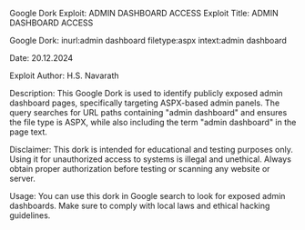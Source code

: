 Google Dork Exploit: ADMIN DASHBOARD ACCESS
Exploit Title:
ADMIN DASHBOARD ACCESS

Google Dork:
inurl:admin dashboard filetype:aspx intext:admin dashboard

Date:
20.12.2024

Exploit Author:
H.S. Navarath

Description:
This Google Dork is used to identify publicly exposed admin dashboard pages, specifically targeting ASPX-based admin panels. The query searches for URL paths containing "admin dashboard" and ensures the file type is ASPX, while also including the term "admin dashboard" in the page text.

Disclaimer:
This dork is intended for educational and testing purposes only. Using it for unauthorized access to systems is illegal and unethical. Always obtain proper authorization before testing or scanning any website or server.

Usage:
You can use this dork in Google search to look for exposed admin dashboards. Make sure to comply with local laws and ethical hacking guidelines.
